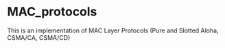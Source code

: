 # MAC_protocols
This is an implementation of MAC Layer Protocols (Pure and Slotted Aloha, CSMA/CA, CSMA/CD)
